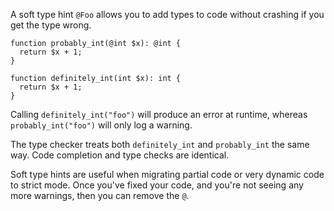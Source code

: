 A soft type hint `@Foo` allows you to add types to code without
crashing if you get the type wrong.

```Hack
function probably_int(@int $x): @int {
  return $x + 1;
}

function definitely_int(int $x): int {
  return $x + 1;
}
```

Calling `definitely_int("foo")` will produce an error at runtime,
whereas `probably_int("foo")` will only log a warning.

The type checker treats both `definitely_int` and `probably_int` the
same way. Code completion and type checks are identical.

Soft type hints are useful when migrating partial code or very dynamic
code to strict mode. Once you've fixed your code, and you're not
seeing any more warnings, then you can remove the `@`.
